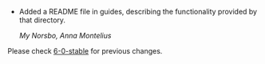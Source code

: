 * Added a README file in guides, describing the functionality provided by that directory.

  *My Norsbo, Anna Montelius*

Please check [6-0-stable](https://github.com/rails/rails/blob/6-0-stable/guides/CHANGELOG.md) for previous changes.
